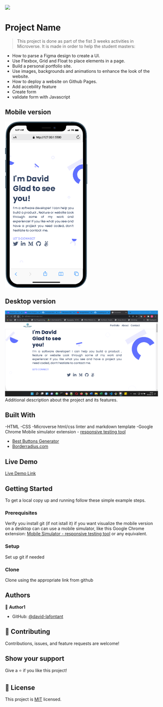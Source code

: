 ![](https://img.shields.io/badge/Microverse-blueviolet)

# Project Name

> This project is done as part of the fist 3 weeks activities in Microverse. It is made in order to help the student masters:

- How to parse a Figma design to create a UI.
- Use Flexbox, Grid and Float to place elements in a page.
- Build a personal portfolio site.
- Use images, backgrounds and animations to enhance the look of the website.
- How to deploy a website on Github Pages.
- Add accebility feature
- Create form
- validate form with Javascript

## Mobile version

![screenshot](images/mobile.png)



## Desktop version

![screenshot](images/screenshot-desktop.png)
Additional description about the project and its features.

## Built With

-HTML
-CSS
-Microverse html/css linter and markdown template
-Google Chrome Mobile simulator extension - [responsive testing tool](https://chrome.google.com/webstore/detail/mobile-simulator-responsi/ckejmhbmlajgoklhgbapkiccekfoccmk/related)
- [Best Buttons Generator](https://www.bestcssbuttongenerator.com/)
- [Borderradius.com](https://border-radius.com/)

## Live Demo

[Live Demo Link](https://javitolez.github.io/Portfolio1/)

## Getting Started

To get a local copy up and running follow these simple example steps.

### Prerequisites

Verify you install git (if not istall it)
if you want visualize the mobile version on a desktop can can use a mobile simulator, like this Google Chrome extension: [Mobile Simulator - responsive testing tool](https://chrome.google.com/webstore/detail/mobile-simulator-responsi/ckejmhbmlajgoklhgbapkiccekfoccmk/related) or any equivalent.

### Setup

Set up git if needed

### Clone

Clone using the appropriate link from github

## Authors

👤 **Author1**

- GitHub: [@david-lafontant](https://github.com/javitolez)

## 🤝 Contributing

Contributions, issues, and feature requests are welcome!

## Show your support

Give a ⭐️ if you like this project!


## 📝 License

This project is [MIT](./MIT.md) licensed.
